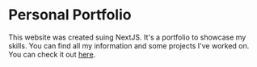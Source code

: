 # Personal Portfolio

This website was created suing NextJS. It's a portfolio to showcase my skills. You can find all my information and some projects I've worked on. You can check it out  [here](https://jmvgmr.github.io/crypto-app/).

